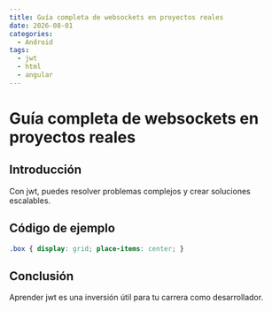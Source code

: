 ```yaml
---
title: Guía completa de websockets en proyectos reales
date: 2026-08-01
categories:
  - Android
tags:
  - jwt
  - html
  - angular
---
```


# Guía completa de websockets en proyectos reales

## Introducción

Con jwt, puedes resolver problemas complejos y crear soluciones escalables.

## Código de ejemplo

```css
.box { display: grid; place-items: center; }
```

## Conclusión

Aprender jwt es una inversión útil para tu carrera como desarrollador.